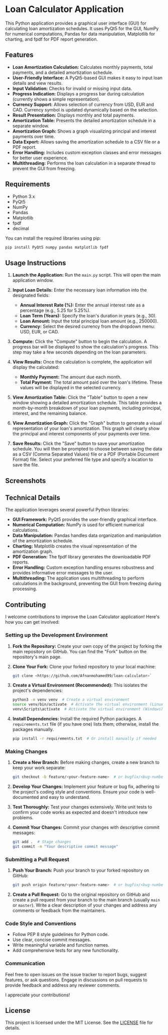 # Loan Calculator Application

This Python application provides a graphical user interface (GUI) for calculating loan amortization schedules.  It uses PyQt5 for the GUI, NumPy for numerical computations, Pandas for data manipulation, Matplotlib for charting, and fpdf for PDF report generation.

## Features

* **Loan Amortization Calculation:** Calculates monthly payments, total payments, and a detailed amortization schedule.
* **User-Friendly Interface:**  A PyQt5-based GUI makes it easy to input loan details and view results.
* **Input Validation:** Checks for invalid or missing input data.
* **Progress Indication:** Displays a progress bar during calculation (currently shows a simple representation).
* **Currency Support:** Allows selection of currency from USD, EUR and CAD. Currency symbol is updated dynamically based on the selection.
* **Result Presentation:** Displays monthly and total payments.
* **Amortization Table:** Presents the detailed amortization schedule in a separate window.
* **Amortization Graph:** Shows a graph visualizing principal and interest payments over time.
* **Data Export:** Allows saving the amortization schedule to a CSV file or a PDF report.
* **Error Handling:** Includes custom exception classes and error messages for better user experience.
* **Multithreading:** Performs the loan calculation in a separate thread to prevent the GUI from freezing.


## Requirements

* Python 3.x
* PyQt5
* NumPy
* Pandas
* Matplotlib
* fpdf
* decimal

You can install the required libraries using pip:

```bash
pip install PyQt5 numpy pandas matplotlib fpdf
```

## Usage Instructions

1. **Launch the Application:** Run the `main.py` script.  This will open the main application window.

2. **Input Loan Details:**  Enter the necessary loan information into the designated fields:

    * **Annual Interest Rate (%):** Enter the annual interest rate as a percentage (e.g., 5.25 for 5.25%).
    * **Loan Term (Years):** Specify the loan's duration in years (e.g., 30).
    * **Loan Amount:** Input the total principal loan amount (e.g., 250000).
    * **Currency:** Select the desired currency from the dropdown menu: USD, EUR, or CAD.

3. **Compute:** Click the "Compute" button to begin the calculation. A progress bar will be displayed to show the calculation's progress.  This step may take a few seconds depending on the loan parameters.

4. **View Results:** Once the calculation is complete, the application will display the calculated:
    * **Monthly Payment:** The amount due each month.
    * **Total Payment:** The total amount paid over the loan's lifetime.  These values will be displayed in the selected currency.

5. **View Amortization Table:** Click the "Table" button to open a new window showing a detailed amortization schedule. This table provides a month-by-month breakdown of your loan payments, including principal, interest, and the remaining balance.

6. **View Amortization Graph:** Click the "Graph" button to generate a visual representation of your loan's amortization. This graph will clearly show the principal and interest components of your payments over time.

7. **Save Results:** Click the "Save" button to save your amortization schedule. You will then be prompted to choose between saving the data as a CSV (Comma Separated Values) file or a PDF (Portable Document Format) file. Select your preferred file type and specify a location to save the file.


## Screenshots

## Technical Details

The application leverages several powerful Python libraries:

* **GUI Framework:** PyQt5 provides the user-friendly graphical interface.
* **Numerical Computation:** NumPy is used for efficient numerical calculations.
* **Data Manipulation:** Pandas handles data organization and manipulation of the amortization schedule.
* **Charting:** Matplotlib creates the visual representation of the amortization graph.
* **PDF Generation:** The fpdf library generates the downloadable PDF reports.
* **Error Handling:** Custom exception handling ensures robustness and provides informative error messages to the user.
* **Multithreading:**  The application uses multithreading to perform calculations in the background, preventing the GUI from freezing during processing.


## Contributing

I welcome contributions to improve the Loan Calculator application! Here's how you can get involved:

### Setting up the Development Environment

1. **Fork the Repository:** Create your own copy of the project by forking the main repository on GitHub.  You can find the "Fork" button on the repository's main page.

2. **Clone Your Fork:** Clone your forked repository to your local machine:

   ```bash
   git clone <https://github.com/Afnanmohamed99/loan-calculator>`
   ```

3. **Create a Virtual Environment (Recommended):**  This isolates the project's dependencies:

   ```bash
   python3 -m venv venv  # Create a virtual environment
   source venv/bin/activate  # Activate the virtual environment (Linux/macOS)
   venv\Scripts\activate  # Activate the virtual environment (Windows)
   ```

4. **Install Dependencies:** Install the required Python packages.  A `requirements.txt` file (if you have one) lists them; otherwise, install the packages manually.

   ```bash
   pip install -r requirements.txt  # Or install manually if needed
   ```


### Making Changes

1. **Create a New Branch:** Before making changes, create a new branch to keep your work separate:

   ```bash
   git checkout -b feature/<your-feature-name>  # or bugfix/<bug-number>
   ```

2. **Develop Your Changes:** Implement your feature or bug fix, adhering to the project's coding style and conventions.  Ensure your code is well-documented and easy to understand.

3. **Test Thoroughly:** Test your changes extensively.  Write unit tests to confirm your code works as expected and doesn't introduce new problems.

4. **Commit Your Changes:** Commit your changes with descriptive commit messages:

   ```bash
   git add .  # Stage changes
   git commit -m "Your descriptive commit message"
   ```


### Submitting a Pull Request

1. **Push Your Branch:** Push your branch to your forked repository on GitHub:

   ```bash
   git push origin feature/<your-feature-name>  # or bugfix/<bug-number>
   ```
   
2. **Create a Pull Request:** Go to the original repository on GitHub and create a pull request from your branch to the main branch (usually `main` or `master`). Write a clear description of your changes and address any comments or feedback from the maintainers.


### Code Style and Conventions

* Follow PEP 8 style guidelines for Python code.
* Use clear, concise commit messages.
* Write meaningful variable and function names.
* Add comprehensive tests for any new functionality.


### Communication

Feel free to open issues on the issue tracker to report bugs, suggest features, or ask questions.  Engage in discussions on pull requests to provide feedback and address any reviewer comments.


I appreciate your contributions!

## License
This project is licensed under the MIT License. See the [LICENSE](LICENSE) file for details. 
